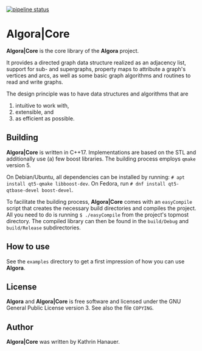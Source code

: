 [![pipeline status](https://gitlab.com/libalgora/AlgoraCore/badges/master/pipeline.svg)](https://gitlab.com/libalgora/AlgoraCore/commits/master)

# Algora|Core

**Algora|Core** is the core library of the **Algora** project.

It provides a directed graph data structure realized as an adjacency list,
support for sub- and supergraphs,
property maps to attribute a graph's vertices and arcs,
as well as some basic graph algorithms and
routines to read and write graphs.

The design principle was to have data structures and algorithms that are
1. intuitive to work with,
2. extensible, and
3. as efficient as possible.

## Building

**Algora|Core** is written in C++17.
Implementations are based on the STL and additionally use (a) few
boost libraries.
The building process employs `qmake` version 5.

On Debian/Ubuntu, all dependencies can be installed by running: `# apt install
qt5-qmake libboost-dev`.
On Fedora, run `# dnf install qt5-qtbase-devel boost-devel`.

To facilitate the building process, **Algora|Core** comes with an
`easyCompile` script that creates the necessary build directories and
compiles the project.
All you need to do is running `$ ./easyCompile` from the project's topmost
directory.
The compiled library can then be found in the `build/Debug` and `build/Release`
subdirectories.

## How to use

See the `examples` directory to get a first impression of how you can use
**Algora**.

## License

**Algora** and **Algora|Core** is free software and licensed under the
GNU General Public License version 3.
See also the file `COPYING`.

## Author

**Algora|Core** was written by Kathrin Hanauer.
